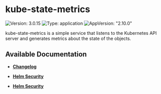 # kube-state-metrics

![Version: 3.0.15](https://img.shields.io/badge/Version-3.0.15-informational?style=flat-square) ![Type: application](https://img.shields.io/badge/Type-application-informational?style=flat-square) ![AppVersion: "2.10.0"](https://img.shields.io/badge/AppVersion-"2.10.0"-informational?style=flat-square)

kube-state-metrics is a simple service that listens to the Kubernetes API server and generates metrics about the state of the objects.

## Available Documentation

- [**Changelog**](CHANGELOG)

- [**Helm Security**](container-security)

- [**Helm Security**](helm-security)

